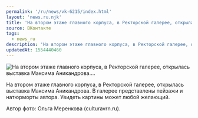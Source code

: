 ```yaml
---
permalink: '/ru/news/vk-6215/index.html'
layout: 'news.ru.njk'
title: 'На втором этаже главного корпуса, в Ректорской галерее, открылась выставка Максима Аникандрова.…'
source: ВКонтакте
tags:
  - news_ru
description: 'На втором этаже главного корпуса, в Ректорской галерее, открылась выставка Максима Аникандрова.…'
updatedAt: 1554440460
---
```

![На втором этаже главного корпуса, в Ректорской галерее, открылась выставка Максима Аникандрова.…](https://sun9-72.userapi.com/impf/c855632/v855632834/18539/-eG-yl-JVxc.jpg?size=650x504&quality=96&proxy=1&sign=89e7e3d7b5eff3a50444a14283a6ddeb&c_uniq_tag=DxvmfNiWj4XoRlJOcp1_m6tYYzA1bu8MKJWNVbZyQGM&type=album)

На втором этаже главного корпуса, в Ректорской галерее, открылась выставка Максима Аникандрова. В галерее представлены пейзажи и натюрморты автора. Увидеть картины может любой желающий.

Автор фото: Ольга Меренкова (culturavrn.ru).
